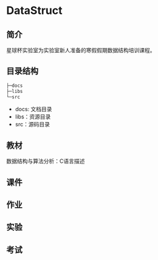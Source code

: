 # DataStruct

## 简介

星球杯实验室为实验室新人准备的寒假假期数据结构培训课程。

## 目录结构

```bash
├─docs
├─libs
└─src
```

- docs: 文档目录
- libs：资源目录
- src：源码目录

## 教材

数据结构与算法分析：C语言描述

## 课件

## 作业

## 实验

## 考试
